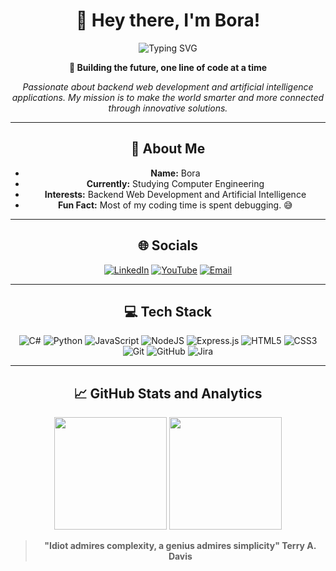 <div align="center">

# 👋 Hey there, I'm Bora! 

<img src="https://readme-typing-svg.herokuapp.com?font=Fira+Code&size=24&duration=3000&pause=1000&color=36BCF7&center=true&vCenter=true&width=435&lines=Computer+Engineering+Student;Backend+Developer;AI+Enthusiast;" alt="Typing SVG" />

**🚀 Building the future, one line of code at a time**

*Passionate about backend web development and artificial intelligence applications. My mission is to make the world smarter and more connected through innovative solutions.*

---

## 💫 About Me
- **Name:** Bora  
- **Currently:** Studying Computer Engineering  
- **Interests:** Backend Web Development and Artificial Intelligence  
- **Fun Fact:** Most of my coding time is spent debugging. 😅  

---

## 🌐 Socials
[![LinkedIn](https://img.shields.io/badge/LinkedIn-%230077B5.svg?logo=linkedin&logoColor=white)](https://linkedin.com/in/bora-kalkan-271a6227b)
[![YouTube](https://img.shields.io/badge/YouTube-%23FF0000.svg?logo=YouTube&logoColor=white)](https://youtube.com/@ArtificalTomfoolery)
[![Email](https://img.shields.io/badge/Email-D14836?logo=gmail&logoColor=white)](mailto:bora_kalkan350@hotmail.com)

---

## 💻 Tech Stack
![C#](https://img.shields.io/badge/c%23-%23239120.svg?style=for-the-badge&logo=csharp&logoColor=white)
![Python](https://img.shields.io/badge/python-3670A0?style=for-the-badge&logo=python&logoColor=ffdd54)
![JavaScript](https://img.shields.io/badge/javascript-%23323330.svg?style=for-the-badge&logo=javascript&logoColor=%23F7DF1E)
![NodeJS](https://img.shields.io/badge/node.js-6DA55F?style=for-the-badge&logo=node.js&logoColor=white)
![Express.js](https://img.shields.io/badge/express.js-%23404d59.svg?style=for-the-badge&logo=express&logoColor=%2361DAFB)
![HTML5](https://img.shields.io/badge/html5-%23E34F26.svg?style=for-the-badge&logo=html5&logoColor=white)
![CSS3](https://img.shields.io/badge/css3-%231572B6.svg?style=for-the-badge&logo=css3&logoColor=white)
![Git](https://img.shields.io/badge/git-%23F05033.svg?style=for-the-badge&logo=git&logoColor=white)
![GitHub](https://img.shields.io/badge/github-%23121011.svg?style=for-the-badge&logo=github&logoColor=white)
![Jira](https://img.shields.io/badge/jira-%230A0FFF.svg?style=for-the-badge&logo=jira&logoColor=white)

---


## 📈 GitHub Stats and Analytics

<div align="center">
  <img height="180em" src="https://github-readme-stats.vercel.app/api?username=BoraKalkann&show_icons=true&theme=tokyonight&include_all_commits=true&count_private=true"/>
  <img height="180em" src="https://github-readme-stats.vercel.app/api/top-langs/?username=BoraKalkann&layout=compact&langs_count=8&theme=tokyonight"/>
</div>




> **"Idiot admires complexity, a genius admires simplicity"
> Terry A. Davis**
